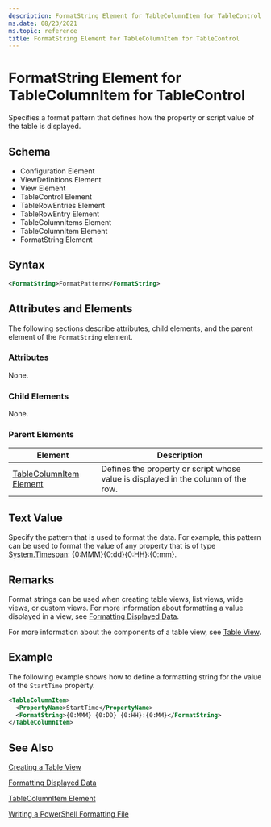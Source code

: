 ```yaml
---
description: FormatString Element for TableColumnItem for TableControl
ms.date: 08/23/2021
ms.topic: reference
title: FormatString Element for TableColumnItem for TableControl
---
```

# FormatString Element for TableColumnItem for TableControl

Specifies a format pattern that defines how the property or script value of the table is displayed.

## Schema

- Configuration Element
- ViewDefinitions Element
- View Element
- TableControl Element
- TableRowEntries Element
- TableRowEntry Element
- TableColumnItems Element
- TableColumnItem Element
- FormatString Element

## Syntax

```xml
<FormatString>FormatPattern</FormatString>
```

## Attributes and Elements

The following sections describe attributes, child elements, and the parent element of the
`FormatString` element.

### Attributes

None.

### Child Elements

None.

### Parent Elements

|Element|Description|
|-------------|-----------------|
|[TableColumnItem Element](./tablecolumnitem-element-for-tablecolumnitems-for-tablecontrol-format.md)|Defines the property or script whose value is displayed in the column of the row.|

## Text Value

Specify the pattern that is used to format the data. For example, this pattern can be used to format
the value of any property that is of type [System.Timespan](/dotnet/api/System.TimeSpan):
{0:MMM}{0:dd}{0:HH}:{0:mm}.

## Remarks

Format strings can be used when creating table views, list views, wide views, or custom views. For
more information about formatting a value displayed in a view, see [Formatting Displayed Data](./formatting-displayed-data.md).

For more information about the components of a table view, see [Table View](./creating-a-table-view.md).

## Example

The following example shows how to define a formatting string for the value of the `StartTime`
property.

```xml
<TableColumnItem>
  <PropertyName>StartTime</PropertyName>
  <FormatString>{0:MMM} {0:DD} {0:HH}:{0:MM}</FormatString>
</TableColumnItem>
```

## See Also

[Creating a Table View](./creating-a-table-view.md)

[Formatting Displayed Data](./formatting-displayed-data.md)

[TableColumnItem Element](./tablecolumnitem-element-for-tablecolumnitems-for-tablecontrol-format.md)

[Writing a PowerShell Formatting File](./writing-a-powershell-formatting-file.md)

